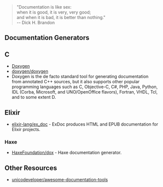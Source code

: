 > "Documentation is like sex:  
> when it is good, it is very, very good;  
> and when it is bad, it is better than nothing."  
> -- Dick H. Brandon

## Documentation Generators

## C
- [Doxygen](http://www.stack.nl/~dimitri/doxygen/manual/starting.html#extract_all)
- [doxygen/doxygen](https://github.com/doxygen/doxygen)
- Doxygen is the de facto standard tool for generating documentation from annotated C++ sources, but it also supports other popular programming languages such as C, Objective-C, C#, PHP, Java, Python, IDL (Corba, Microsoft, and UNO/OpenOffice flavors), Fortran, VHDL, Tcl, and to some extent D.

## Elixir
- [elixir-lang/ex_doc](https://github.com/elixir-lang/ex_doc) - ExDoc produces HTML and EPUB documentation for Elixir projects.

### Haxe
- [HaxeFoundation/dox](https://github.com/HaxeFoundation/dox) - Haxe documentation generator.

## Other Resources
- [unicodeveloper/awesome-documentation-tools](https://github.com/unicodeveloper/awesome-documentation-tools)
